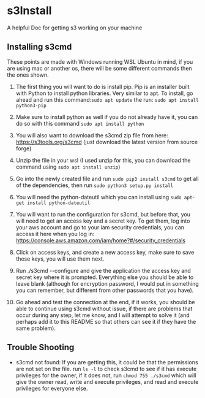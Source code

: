 # s3Install
A helpful Doc for getting s3 working on your machine

## Installing s3cmd

These points are made with Windows running WSL Ubuntu in mind, if you are using mac or another os, there will be some different commands then the ones shown.

1. The first thing you will want to do is install pip. Pip is an installer built with Python to install python libraries. Very similar to apt.
  To install, go ahead and run this command:`sudo apt update` the run: `sudo apt install python3-pip`
  
2. Make sure to install python as well if you do not already have it, you can do so with this command `sudo apt install python`

3. You will also want to download the s3cmd zip file from here: https://s3tools.org/s3cmd (just download the latest version from source forge)

4. Unzip the file in your wsl (I used unzip for this, you can download the command using `sudo apt install unzip`)

5. Go into the newly created file and run `sudo pip3 install s3cmd` to get all of the dependencies, then run `sudo python3 setup.py install`

6. You will need the python-dateutil which you can install using `sudo apt-get install python-dateutil`

7. You will want to run the configuration for s3cmd, but before that, you will need to get an access key and a secret key. To get them, log into your aws account and go to your iam security credentials, you can access it here when you log in: https://console.aws.amazon.com/iam/home?#/security_credentials

8. Click on access keys, and create a new access key, make sure to save these keys, you will use them next.

9. Run ./s3cmd --configure and give the application the access key and secret key where it is prompted. Everything else you should be able to leave blank (although for encryption password, I would put in something you can remember, but different from other passwords that you have).

10. Go ahead and test the connection at the end, if it works, you should be able to continue using s3cmd without issue, if there are problems that occur during any step, let me know, and I will attempt to solve it (and perhaps add it to this README so that others can see it if they have the same problem).
  
## Trouble Shooting

 - s3cmd not found: If you are getting this, it could be that the permissions are not set on the file. run `ls -l` to check s3cmd to see if it has execute privileges for the owner, if it does not, run `chmod 755 ./s3cmd` which will give the owner read, write and execute privileges, and read and execute privileges for everyone else.
